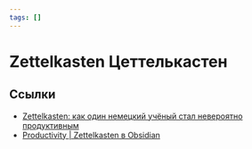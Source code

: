 ```yaml
---
tags: []
---
```

# Zettelkasten Цеттелькастен



## Ссылки

* [Zettelkasten: как один немецкий учёный стал невероятно продуктивным](https://habr.com/ru/post/508672/)
* [Productivity | Zettelkasten в Obsidian](https://www.youtube.com/watch?v=PiS3pRRj994)
